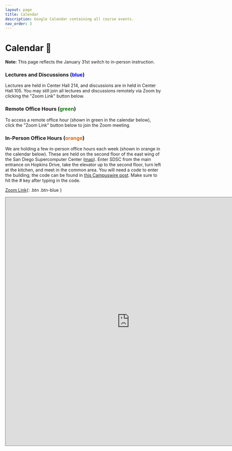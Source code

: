 ```yaml
---
layout: page
title: Calendar
description: Google Calendar containing all course events.
nav_order: 3
---
```


# Calendar 📆

**Note:** This page reflects the January 31st switch to in-person instruction.

### Lectures and Discussions (<a style="color:blue; text-decoration: none">blue</a>)

Lectures are held in Center Hall 214, and discussions are in held in Center Hall 105. You may still join all lectures and discussions remotely via Zoom by clicking the "Zoom Link" button below.

### Remote Office Hours (<a style="color:green; text-decoration: none">green</a>)

To access a remote office hour (shown in green in the calendar below), click the "Zoom Link" button below to join the Zoom meeting.

### In-Person Office Hours (<a style="color:chocolate; text-decoration: none">orange</a>)

We are holding a few in-person office hours each week (shown in orange in the calendar below). These are held on the second floor of the east wing of the San Diego Supercomputer Center ([map](https://g.page/SDSC_UCSanDiego?share)). Enter SDSC from the main entrance on Hopkins Drive, take the elevator up to the second floor, turn left at the kitchen, and meet in the common area. You will need a code to enter the building; the code can be found in [this Campuswire post](https://campuswire.com/c/G6950E967/feed/431). Make sure to hit the # key after typing in the code.

[Zoom Link](https://ucsd.zoom.us/j/96971704832){: .btn .btn-blue }

<iframe src="https://calendar.google.com/calendar/embed?height=600&wkst=1&bgcolor=%23ffffff&ctz=America%2FLos_Angeles&mode=WEEK&showTitle=0&showPrint=0&showCalendars=0&src=Y19lMm11ZGFnYjh1ZHQ1cHFyYmwyZDFsa2duZ0Bncm91cC5jYWxlbmRhci5nb29nbGUuY29t&src=Y19uaGxwZjBvOWRmMjVqdTVqcWZnOWFiMzY5NEBncm91cC5jYWxlbmRhci5nb29nbGUuY29t&src=Y19wODVmYnBwMGtxMHZrczliNTZhYXVwbTFmb0Bncm91cC5jYWxlbmRhci5nb29nbGUuY29t&color=%23EF6C00&color=%234285F4&color=%23C0CA33" style="border:solid 1px #777" width="800" height="800" frameborder="0" scrolling="no"></iframe>

